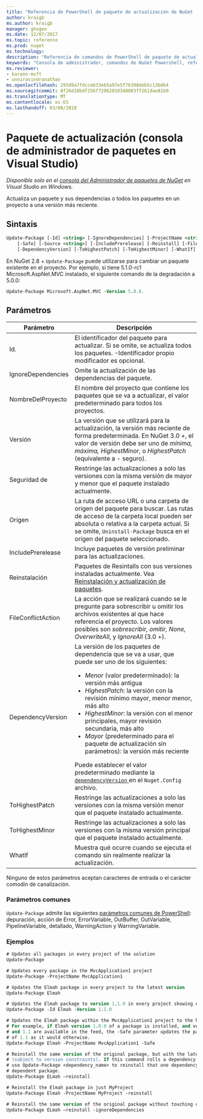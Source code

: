 ```yaml
---
title: "Referencia de PowerShell de paquete de actualización de NuGet | Documentos de Microsoft"
author: kraigb
ms.author: kraigb
manager: ghogen
ms.date: 12/07/2017
ms.topic: reference
ms.prod: nuget
ms.technology: 
description: "Referencia de comandos de PowerShell de paquete de actualización en la consola de administrador de paquetes de NuGet en Visual Studio."
keywords: "Consola de administrador, comandos de NuGet Powershell, referencia de NuGet Powershell, paquete de actualización del paquete de NuGet"
ms.reviewer:
- karann-msft
- unniravindranathan
ms.openlocfilehash: 293d9a7fdcce633eb5a97e5f76398deb5c13bdb4
ms.sourcegitcommit: 8f26d10bdf256f72962010348083ff261dae81b9
ms.translationtype: MT
ms.contentlocale: es-ES
ms.lasthandoff: 03/08/2018
---
```

# <a name="update-package-package-manager-console-in-visual-studio"></a>Paquete de actualización (consola de administrador de paquetes en Visual Studio)

*Disponible solo en el [consola del Administrador de paquetes de NuGet](package-manager-console.md) en Visual Studio en Windows.*

Actualiza un paquete y sus dependencias o todos los paquetes en un proyecto a una versión más reciente.

## <a name="syntax"></a>Sintaxis

```ps
Update-Package [-Id] <string> [-IgnoreDependencies] [-ProjectName <string>] [-Version <string>]
    [-Safe] [-Source <string>] [-IncludePrerelease] [-Reinstall] [-FileConflictAction]
    [-DependencyVersion] [-ToHighestPatch] [-ToHighestMinor] [-WhatIf] [<CommonParameters>]
```

En NuGet 2.8 + `Update-Package` puede utilizarse para cambiar un paquete existente en el proyecto. Por ejemplo, si tiene 5.1.0-rc1 Microsoft.AspNet.MVC instalado, el siguiente comando de la degradación a 5.0.0:

```ps
Update-Package Microsoft.AspNet.MVC -Version 5.0.0.
```

## <a name="parameters"></a>Parámetros

|  Parámetro | Descripción |
| --- | --- |
| Id. | El identificador del paquete para actualizar. Si se omite, se actualiza todos los paquetes. -Identificador propio modificador es opcional. |
| IgnoreDependencies | Omite la actualización de las dependencias del paquete. |
| NombreDelProyecto | El nombre del proyecto que contiene los paquetes que se va a actualizar, el valor predeterminado para todos los proyectos. |
| Versión | La versión que se utilizará para la actualización, la versión más reciente de forma predeterminada. En NuGet 3.0 +, el valor de versión debe ser uno de *mínima, máxima, HighestMinor*, o *HighestPatch* (equivalente a - seguro). |
| Seguridad de | Restringe las actualizaciones a solo las versiones con la misma versión de mayor y menor que el paquete instalado actualmente. |
| Origen | La ruta de acceso URL o una carpeta de origen del paquete para buscar. Las rutas de acceso de la carpeta local pueden ser absoluta o relativa a la carpeta actual. Si se omite, `Uninstall-Package` busca en el origen del paquete seleccionado. |
| IncludePrerelease | Incluye paquetes de versión preliminar para las actualizaciones. |
| Reinstalación | Paquetes de Resintalls con sus versiones instaladas actualmente. Vea [Reinstalación y actualización de paquetes](../consume-packages/reinstalling-and-updating-packages.md). |
| FileConflictAction | La acción que se realizará cuando se le pregunte para sobrescribir u omitir los archivos existentes al que hace referencia el proyecto. Los valores posibles son *sobrescribir, omitir, None, OverwriteAll*, y *IgnoreAll* (3.0 +). |
| DependencyVersion | La versión de los paquetes de dependencia que se va a usar, que puede ser uno de los siguientes:<br/><ul><li>*Menor* (valor predeterminado): la versión más antigua</li><li>*HighestPatch*: la versión con la revisión mínimo mayor, menor menor, más alto</li><li>*HighestMinor*: la versión con el menor principales, mayor revisión secundaria, más alto</li><li>*Mayor* (predeterminado para el paquete de actualización sin parámetros): la versión más reciente</li></ul>Puede establecer el valor predeterminado mediante la [ `dependencyVersion` ](../reference/nuget-config-file.md#config-section) en el `Nuget.Config` archivo. |
| ToHighestPatch | Restringe las actualizaciones a solo las versiones con la misma versión menor que el paquete instalado actualmente. |
| ToHighestMinor | Restringe las actualizaciones a solo las versiones con la misma versión principal que el paquete instalado actualmente. |
| WhatIf | Muestra qué ocurre cuando se ejecuta el comando sin realmente realizar la actualización. |

Ninguno de estos parámetros aceptan caracteres de entrada o el carácter comodín de canalización.

### <a name="common-parameters"></a>Parámetros comunes

`Update-Package` admite las siguientes [parámetros comunes de PowerShell](http://go.microsoft.com/fwlink/?LinkID=113216): depuración, acción de Error, ErrorVariable, OutBuffer, OutVariable, PipelineVariable, detallado, WarningAction y WarningVariable.

### <a name="examples"></a>Ejemplos

```ps
# Updates all packages in every project of the solution
Update-Package

# Updates every package in the MvcApplication1 project
Update-Package -ProjectName MvcApplication1

# Updates the Elmah package in every project to the latest version
Update-Package Elmah

# Updates the Elmah package to version 1.1.0 in every project showing optional -Id usage
Update-Package -Id Elmah -Version 1.1.0

# Updates the Elmah package within the MvcApplication1 project to the highest "safe" version.
# For example, if Elmah version 1.0.0 of a package is installed, and versions 1.0.1, 1.0.2,
# and 1.1 are available in the feed, the -Safe parameter updates the package to 1.0.2 instead
# of 1.1 as it would otherwise.
Update-Package Elmah -ProjectName MvcApplication1 -Safe

# Reinstall the same version of the original package, but with the latest version of dependencies
# (subject to version constraints). If this command rolls a dependency back to an earlier version,
# use Update-Package <dependency_name> to reinstall that one dependency without affecting the
# dependent package.
Update-Package ELmah –reinstall 

# Reinstall the Elmah package in just MyProject
Update-Package Elmah -ProjectName MyProject -reinstall

# Reinstall the same version of the original package without touching dependencies.
Update-Package ELmah –reinstall -ignoreDependencies
```